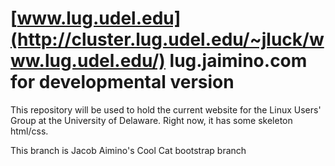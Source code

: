 [www.lug.udel.edu](http://cluster.lug.udel.edu/~jluck/www.lug.udel.edu/)
lug.jaimino.com for developmental version
================

This repository will be used to hold the current website for the Linux Users' Group at the University of Delaware. Right now, it has some skeleton html/css.

This branch is Jacob Aimino's Cool Cat bootstrap branch
